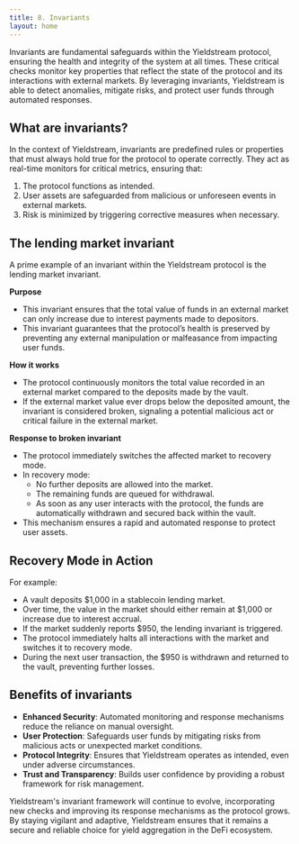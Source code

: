 ```yaml
---
title: 8. Invariants
layout: home
---
```


Invariants are fundamental safeguards within the Yieldstream protocol, ensuring the health and integrity of the system at all times.
These critical checks monitor key properties that reflect the state of the protocol and its interactions with external markets.
By leveraging invariants, Yieldstream is able to detect anomalies, mitigate risks, and protect user funds through automated responses.

## What are invariants?

In the context of Yieldstream, invariants are predefined rules or properties that must always hold true for the protocol to operate correctly. They act as real-time monitors for critical metrics, ensuring that:

1. The protocol functions as intended.
2. User assets are safeguarded from malicious or unforeseen events in external markets.
3. Risk is minimized by triggering corrective measures when necessary.

## The lending market invariant

A prime example of an invariant within the Yieldstream protocol is the lending market invariant.

**Purpose**

- This invariant ensures that the total value of funds in an external market can only increase due to interest payments made to depositors.
- This invariant guarantees that the protocol’s health is preserved by preventing any external manipulation or malfeasance from impacting user funds.

**How it works**

- The protocol continuously monitors the total value recorded in an external market compared to the deposits made by the vault.
- If the external market value ever drops below the deposited amount, the invariant is considered broken, signaling a potential malicious act or critical failure in the external market.

**Response to broken invariant**

- The protocol immediately switches the affected market to recovery mode.
- In recovery mode:
  - No further deposits are allowed into the market.
  - The remaining funds are queued for withdrawal.
  - As soon as any user interacts with the protocol, the funds are automatically withdrawn and secured back within the vault.
- This mechanism ensures a rapid and automated response to protect user assets.

## Recovery Mode in Action

For example:

- A vault deposits $1,000 in a stablecoin lending market.
- Over time, the value in the market should either remain at $1,000 or increase due to interest accrual.
- If the market suddenly reports $950, the lending invariant is triggered.
- The protocol immediately halts all interactions with the market and switches it to recovery mode.
- During the next user transaction, the $950 is withdrawn and returned to the vault, preventing further losses.

## Benefits of invariants

- **Enhanced Security**: Automated monitoring and response mechanisms reduce the reliance on manual oversight.
- **User Protection**: Safeguards user funds by mitigating risks from malicious acts or unexpected market conditions.
- **Protocol Integrity**: Ensures that Yieldstream operates as intended, even under adverse circumstances.
- **Trust and Transparency**: Builds user confidence by providing a robust framework for risk management.

Yieldstream's invariant framework will continue to evolve, incorporating new checks and improving its response mechanisms as the protocol grows.
By staying vigilant and adaptive, Yieldstream ensures that it remains a secure and reliable choice for yield aggregation in the DeFi ecosystem.
